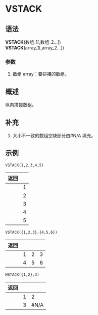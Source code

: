 # VSTACK

## 语法

**VSTACK**(数组\_1[,数组_2...])  
**VSTACK**(array_1[,array_2...])

### 参数

1. 数组 array：要拼接的数组。

## 概述

纵向拼接数组。

## 补充

1. 大小不一致的数组空缺部分由#N/A 填充。

## 示例

```excel
VSTACK(1,2,3,4,5)
```

| 返回 |     |
| ---- | --- |
|      | 1   |
|      | 2   |
|      | 3   |
|      | 4   |
|      | 5   |

```excel
VSTACK({1,2,3},{4,5,6})
```

| 返回 |     |     |     |
| ---- | --- | --- | --- |
|      | 1   | 2   | 3   |
|      | 4   | 5   | 6   |

```excel
HSTACK({1,2},3)
```

| 返回 |     |      |
| ---- | --- | ---- |
|      | 1   | 2    |
|      | 3   | #N/A |
